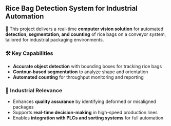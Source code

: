 ## Rice Bag Detection System for Industrial Automation

🧠 This project delivers a real-time **computer vision solution** for automated **detection, segmentation, and counting** of rice bags on a conveyor system, tailored for industrial packaging environments.

### 🛠️ Key Capabilities

* **Accurate object detection** with bounding boxes for tracking rice bags
* **Contour-based segmentation** to analyze shape and orientation
* **Automated counting** for throughput monitoring and reporting

### 🚀 Industrial Relevance

* Enhances **quality assurance** by identifying deformed or misaligned packages
* Supports **real-time decision-making** in high-speed production lines
* Enables **integration with PLCs and sorting systems** for full automation


